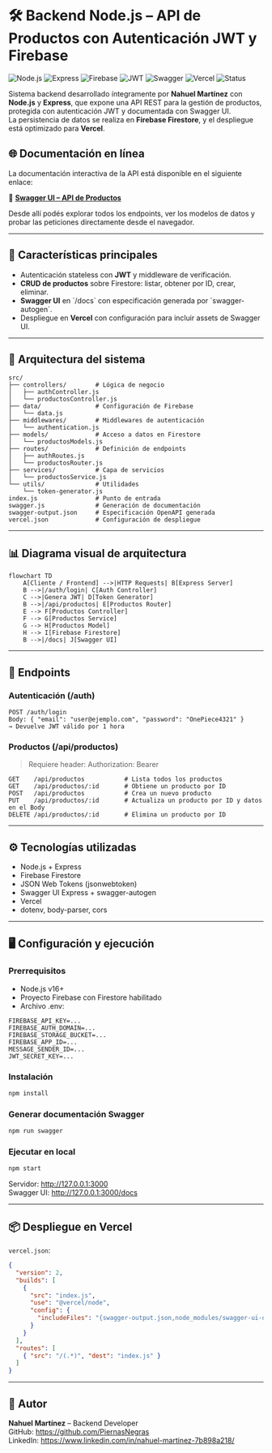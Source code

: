 # 🛠 Backend Node.js – API de Productos con Autenticación JWT y Firebase

![Node.js](https://img.shields.io/badge/Node.js-18.x-green?logo=node.js)
![Express](https://img.shields.io/badge/Express.js-5.x-lightgrey?logo=express)
![Firebase](https://img.shields.io/badge/Firebase-Firestore-orange?logo=firebase)
![JWT](https://img.shields.io/badge/JWT-Auth-blue?logo=jsonwebtokens)
![Swagger](https://img.shields.io/badge/Swagger-UI-brightgreen?logo=swagger)
![Vercel](https://img.shields.io/badge/Deployed%20on-Vercel-black?logo=vercel)
![Status](https://img.shields.io/badge/Status-Activo-success)

Sistema backend desarrollado íntegramente por **Nahuel Martínez** con **Node.js** y **Express**, que expone una API REST para la gestión de productos, protegida con autenticación JWT y documentada con Swagger UI.  
La persistencia de datos se realiza en **Firebase Firestore**, y el despliegue está optimizado para **Vercel**.


## 🌐 Documentación en línea

La documentación interactiva de la API está disponible en el siguiente enlace:

🔗 **[Swagger UI – API de Productos](https://back-end-node-js.vercel.app/docs/)**

Desde allí podés explorar todos los endpoints, ver los modelos de datos y probar las peticiones directamente desde el navegador.

---

## 🚀 Características principales

- Autenticación stateless con **JWT** y middleware de verificación.
- **CRUD de productos** sobre Firestore: listar, obtener por ID, crear, eliminar.
- **Swagger UI** en \`/docs\` con especificación generada por \`swagger-autogen\`.
- Despliegue en **Vercel** con configuración para incluir assets de Swagger UI.

---

## 📂 Arquitectura del sistema

```plaintext
src/
├── controllers/        # Lógica de negocio
│   ├── authController.js
│   └── productosController.js
├── data/               # Configuración de Firebase
│   └── data.js
├── middlewares/        # Middlewares de autenticación
│   └── authentication.js
├── models/             # Acceso a datos en Firestore
│   └── productosModels.js
├── routes/             # Definición de endpoints
│   ├── authRoutes.js
│   └── productosRouter.js
├── services/           # Capa de servicios
│   └── productosService.js
└── utils/              # Utilidades
    └── token-generator.js
index.js                # Punto de entrada
swagger.js              # Generación de documentación
swagger-output.json     # Especificación OpenAPI generada
vercel.json             # Configuración de despliegue
```

---

## 📊 Diagrama visual de arquitectura

```mermaid
flowchart TD
    A[Cliente / Frontend] -->|HTTP Requests| B[Express Server]
    B -->|/auth/login| C[Auth Controller]
    C -->|Genera JWT| D[Token Generator]
    B -->|/api/productos| E[Productos Router]
    E --> F[Productos Controller]
    F --> G[Productos Service]
    G --> H[Productos Model]
    H --> I[Firebase Firestore]
    B -->|/docs| J[Swagger UI]
```

---

## 🔗 Endpoints

### Autenticación (/auth)
```
POST /auth/login
Body: { "email": "user@ejemplo.com", "password": "OnePiece4321" }
→ Devuelve JWT válido por 1 hora
```

### Productos (/api/productos)
> Requiere header: Authorization: Bearer <token>

```
GET    /api/productos           # Lista todos los productos
GET    /api/productos/:id       # Obtiene un producto por ID
POST   /api/productos           # Crea un nuevo producto
PUT    /api/productos/:id       # Actualiza un producto por ID y datos en el Body
DELETE /api/productos/:id       # Elimina un producto por ID
```

---

## ⚙️ Tecnologías utilizadas

- Node.js + Express
- Firebase Firestore
- JSON Web Tokens (jsonwebtoken)
- Swagger UI Express + swagger-autogen
- Vercel
- dotenv, body-parser, cors

---

## 🖥 Configuración y ejecución

### Prerrequisitos
- Node.js v16+
- Proyecto Firebase con Firestore habilitado
- Archivo .env:
```
FIREBASE_API_KEY=...
FIREBASE_AUTH_DOMAIN=...
FIREBASE_STORAGE_BUCKET=...
FIREBASE_APP_ID=...
MESSAGE_SENDER_ID=...
JWT_SECRET_KEY=...
```

### Instalación
```bash
npm install
```

### Generar documentación Swagger
```bash
npm run swagger
```

### Ejecutar en local
```bash
npm start
```
Servidor: http://127.0.0.1:3000  
Swagger UI: http://127.0.0.1:3000/docs

---

## 📦 Despliegue en Vercel

`vercel.json`:
```json
{
  "version": 2,
  "builds": [
    {
      "src": "index.js",
      "use": "@vercel/node",
      "config": {
        "includeFiles": "{swagger-output.json,node_modules/swagger-ui-dist/**}"
      }
    }
  ],
  "routes": [
    { "src": "/(.*)", "dest": "index.js" }
  ]
}
```

---

## 👤 Autor

**Nahuel Martínez** – Backend Developer  
GitHub: https://github.com/PiernasNegras  
LinkedIn: https://www.linkedin.com/in/nahuel-martinez-7b898a218/